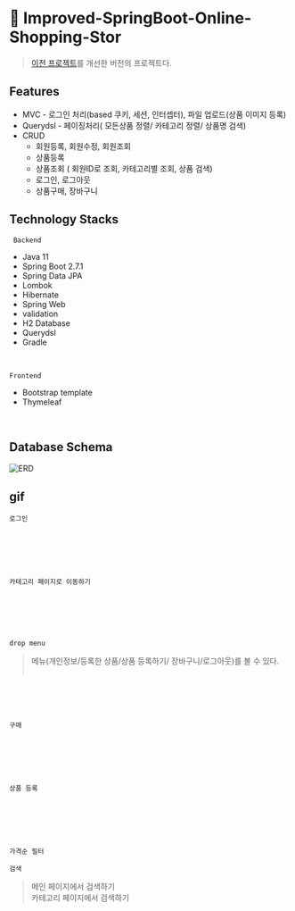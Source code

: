 # :pushpin: Improved-SpringBoot-Online-Shopping-Stor
> [이전 프로젝트](https://github.com/Kim-Gyuri/SpringBoot-Online-Shopping-Store)를 개선한 버전의 프로젝트다.
## Features
+ MVC  - 로그인 처리(based 쿠키, 세션, 인터셉터), 파일 업로드(상품 이미지 등록)
+ Querydsl - 페이징처리( 모든상품 정렬/ 카테고리 정렬/ 상품명 검색)
+ CRUD
  + 회원등록, 회원수정, 회원조회
  + 상품등록
  + 상품조회 ( 회원ID로 조회, 카테고리별 조회,  상품 검색)
  + 로그인, 로그아웃 
  + 상품구매, 장바구니
  
## Technology Stacks
` Backend`
+ Java 11
+ Spring Boot 2.7.1
+ Spring Data JPA
+ Lombok
+ Hibernate
+ Spring Web
+ validation
+ H2 Database 
+ Querydsl
+ Gradle 
<br>

`Frontend`
+ Bootstrap template
+ Thymeleaf
<br>

## Database Schema
![ERD](https://github.com/Kim-Gyuri/Improved-SpringBoot-Online-Shopping-Store/assets/57389368/5eeeda0f-39f3-4ee7-bd2b-0a119a8d8e76) 

## gif
`로그인` <br> <br>

<br> <br> <br>

`카테고리 페이지로 이동하기`  <br> <br>

<br> <br> <br>

`drop menu` 
> 메뉴(개인정보/등록한 상품/상품 등록하기/ 장바구니/로그아웃)를 볼 수 있다.
<br><br>

<br> <br> <br>

`구매` <br><br>

<br> <br> <br>

`상품 등록` <br><br>

<br> <br> <br>

`가격순 필터` <br>

`검색` <br>
> 메인 페이지에서 검색하기 <br>
> 카테고리 페이지에서 검색하기

